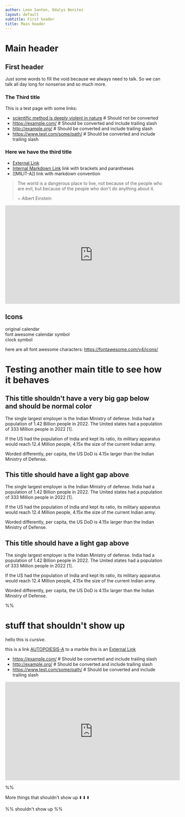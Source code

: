 ```yaml
---
author: Leon Santen, Odalys Benitez
layout: default
subtitle: First header
title: Main header
---
```

# Main header
## First header

Just some words to fill the void because we always need to talk. So we can talk all day long for nonsense and so much more. 

### The Third title
This is a test page with some links:
- [scientific method is deeply violent in nature](https://archive.unu.edu/unupress/unupbooks/uu05se/uu05se07.htm) # Should not be converted
- https://example.com/  # Should be converted and include trailing slash
- http://example.org/  # Should be converted and include trailing slash
- https://www.test.com/some/path/  # Should be converted and include trailing slash


### Here we have the third title
- [External Link](https://theanarchistlibrary.org/library/anonymous-kill-the-couple-in-your-head) 
- [Internal Markdown Link](MILIT-A.md) link with brackets and parantheses 
- [[MILIT-A]] link with markdown convention

>The world is a dangerous place to live, not because of the people who are evil, but because of the people who don't do anything about it.
>
>~ Albert Einstein

<iframe width="560" height="315" src="https://www.youtube.com/embed/sgOEGKDVvsg?si=SpxArLbni58gAdht" title="YouTube video player" frameborder="0" allow="accelerometer; autoplay; clipboard-write; encrypted-media; gyroscope; picture-in-picture; web-share" referrerpolicy="strict-origin-when-cross-origin" allowfullscreen></iframe>

## Icons 

<i class="ti-calendar"></i> original calendar <br>
<i class="fas fa-calendar-alt"></i> font awesome calendar symbol <br>
<i class="fas fa-clock"></i> clock symbol


here are all font awesome characters: https://fontawesome.com/v4/icons/


# Testing another main title to see how it behaves
## This title shouldn't have a very big gap below and should be normal color
The single largest employer is the Indian Ministry of defense. India had a population of 1.42 Billion people in 2022. The United states had a population of 333 Million people in 2022 [1].

If the US had the population of India and kept its ratio, its military apparatus would reach 12.4 Million people, 4.15x the size of the current Indian army. 

Worded differently, per capita, the US DoD is 4.15x larger than the Indian Ministry of Defense. 
## This title should have a light gap above
The single largest employer is the Indian Ministry of defense. India had a population of 1.42 Billion people in 2022. The United states had a population of 333 Million people in 2022 [1].

If the US had the population of India and kept its ratio, its military apparatus would reach 12.4 Million people, 4.15x the size of the current Indian army. 

Worded differently, per capita, the US DoD is 4.15x larger than the Indian Ministry of Defense. 
## This title should have a light gap above
The single largest employer is the Indian Ministry of defense. India had a population of 1.42 Billion people in 2022. The United states had a population of 333 Million people in 2022 [1].

If the US had the population of India and kept its ratio, its military apparatus would reach 12.4 Million people, 4.15x the size of the current Indian army. 

Worded differently, per capita, the US DoD is 4.15x larger than the Indian Ministry of Defense. 



%%
# stuff that shouldn't show up

hello this is *cursive.*

this is a link [AUTOPOIESIS-A](AUTOPOIESIS-A.md) to a marble
this is an [External Link](https://theanarchistlibrary.org/library/anonymous-kill-the-couple-in-your-head) 


- https://example.com/  # Should be converted and include trailing slash
- http://example.org/  # Should be converted and include trailing slash
- https://www.test.com/some/path/  # Should be converted and include trailing slash


<iframe width="560" height="315" src="https://www.youtube.com/embed/sgOEGKDVvsg?si=SpxArLbni58gAdht" title="YouTube video player" frameborder="0" allow="accelerometer; autoplay; clipboard-write; encrypted-media; gyroscope; picture-in-picture; web-share" referrerpolicy="strict-origin-when-cross-origin" allowfullscreen></iframe>

%%

More things that shouldn't show up ⬇️ ⬇️ ⬇️

%% shouldn't show up  %%